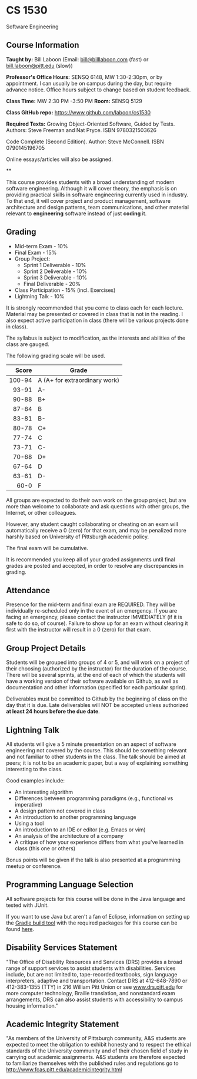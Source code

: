 # CS 1530
Software Engineering

## Course Information

**Taught by:** Bill Laboon (Email: bill@billlaboon.com (fast) or bill.laboon@pitt.edu (slow))  

**Professor's Office Hours:** SENSQ 6148, MW 1:30-2:30pm, or by appointment.  I can usually be on campus during the day, but require advance notice.  Office hours subject to change based on student feedback.

**Class Time:** MW 2:30 PM -3:50 PM
**Room:** SENSQ 5129

**Class GitHub repo:** https://www.github.com/laboon/cs1530  

**Required Texts:** 
Growing Object-Oriented Software, Guided by Tests.  Authors: Steve Freeman and Nat Pryce. ISBN 9780321503626

Code Complete (Second Edition). Author: Steve McConnell. ISBN 0790145196705

Online essays/articles will also be assigned.

**

This course provides students with a broad understanding of modern software engineering. Although it will cover theory, the emphasis is on providing practical skills in software engineering currently used in industry. To that end, it will cover project and product management, software architecture and design patterns, team communications, and other material relevant to __engineering__ software instead of just __coding__ it.

## Grading

* Mid-term Exam - 10%
* Final Exam - 15%
* Group Project:
  * Sprint 1 Deliverable - 10%
  * Sprint 2 Deliverable - 10% 
  * Sprint 3 Deliverable - 10%
  * Final Deliverable - 20%
* Class Participation - 15% (incl. Exercises)
* Lightning Talk - 10%

It is strongly recommended that you come to class each for each lecture.  Material may be presented or covered in class that is not in the reading.  I also expect active participation in class (there will be various projects done in class).

The syllabus is subject to modification, as the interests and abilities of the class are gauged.

The following grading scale will be used.

Score  | Grade
-----: | ------------------------------
100-94 | A (A+ for extraordinary work)
93-91  | A-
90-88  | B+
87-84  | B
83-81  | B-
80-78  | C+
77-74  | C
73-71  | C-
70-68  | D+
67-64  | D
63-61  | D-
60-0   | F

All groups are expected to do their own work on the group project, but
are more than welcome to collaborate and ask questions with other
groups, the Internet, or other colleagues.

However, any student caught collaborating or cheating on an exam will
automatically receive a 0 (zero) for that exam, and may be penalized
more harshly based on University of Pittsburgh academic policy.

The final exam will be cumulative.

It is recommended you keep all of your graded assignments until final
grades are posted and accepted, in order to resolve any discrepancies
in grading.

## Attendance

Presence for the mid-term and final exam are REQUIRED.  They will be
individually re-scheduled only in the event of an emergency.  If you
are facing an emergency, please contact the instructor IMMEDIATELY (if
it is safe to do so, of course).  Failure to show up for an exam
without clearing it first with the instructor will result in a 0
(zero) for that exam.

## Group Project Details

Students will be grouped into groups of 4 or 5, and will work on a project of their choosing (authorized by the instructor) for the duration of the course.  There will be several sprints, at the end of each of which the students will have a working version of their software available on Github, as well as documentation and other information (specified for each particular sprint).

Deliverables must be committed to Github by the beginning of class on the day that it is due.  Late deliverables will NOT be accepted unless authorized __at least 24 hours before the due date__.

## Lightning Talk
All students will give a 5 minute presentation on an aspect of software engineering not covered by the course.  This should be something relevant and not familiar to other students in the class.  The talk should be aimed at peers; it is not to be an academic paper, but a way of explaining something interesting to the class.

Good examples include:
* An interesting algorithm
* Differences between programming paradigms (e.g., functional vs imperative)
* A design pattern not covered in class
* An introduction to another programming language
* Using a tool
* An introduction to an IDE or editor (e.g. Emacs or vim)
* An analysis of the architecture of a company
* A critique of how your experience differs from what you've learned in class (this one or others)

Bonus points will be given if the talk is also presented at a programming meetup or conference.

## Programming Language Selection

All software projects for this course will be done in the Java language and tested with JUnit.

If you want to use Java but aren't a fan of Eclipse, information on setting up the [Gradle build tool](https://gradle.org/) with the required packages for this course can be found [here](https://gist.github.com/alexlafroscia/c6757de349b27e34eff6).  

## Disability Services Statement

"The Office of Disability Resources and
Services (DRS) provides a broad range of support services to assist
students with disabilities. Services include, but are not limited to,
tape-recorded textbooks, sign language interpreters, adaptive and
transportation. Contact DRS at 412-648-7890 or 412-383-1355 (TTY) in
216 William Pitt Union or see www.drs.pitt.edu for more computer
technology, Braille translation, and nonstandard exam arrangements,
DRS can also assist students with accessibility to campus housing
information."

## Academic Integrity Statement

"As members of the University of
Pittsburgh community, A&S students are expected to meet the obligation
to exhibit honesty and to respect the ethical standards of the
University community and of their chosen field of study in carrying
out academic assignments. A&S students are therefore expected to
familiarize themselves with the published rules and regulations go to
http://www.fcas.pitt.edu/academicintegrity.html

